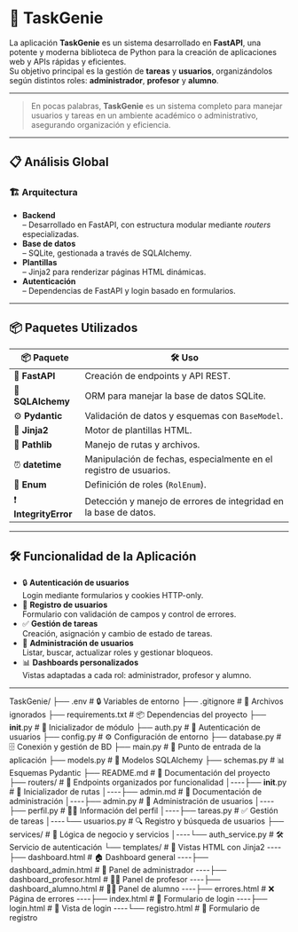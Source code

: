 # 🚀 TaskGenie

La aplicación **TaskGenie** es un sistema desarrollado en **FastAPI**, una potente y moderna biblioteca de Python para la creación de aplicaciones web y APIs rápidas y eficientes.  
Su objetivo principal es la gestión de **tareas** y **usuarios**, organizándolos según distintos roles: **administrador**, **profesor** y **alumno**.

---

> En pocas palabras, **TaskGenie** es un sistema completo para manejar usuarios y tareas en un ambiente académico o administrativo, asegurando organización y eficiencia.

---

## 📋 Análisis Global

### 🏗️ Arquitectura

- **Backend**  
  – Desarrollado en FastAPI, con estructura modular mediante _routers_ especializadas.
- **Base de datos**  
  – SQLite, gestionada a través de SQLAlchemy.
- **Plantillas**  
  – Jinja2 para renderizar páginas HTML dinámicas.
- **Autenticación**  
  – Dependencias de FastAPI y login basado en formularios.

---

## 📦 Paquetes Utilizados

| 📦 Paquete            | 🛠️ Uso                                                            |
| --------------------- | ----------------------------------------------------------------- |
| 🚀 **FastAPI**        | Creación de endpoints y API REST.                                 |
| 🐍 **SQLAlchemy**     | ORM para manejar la base de datos SQLite.                         |
| ⚙️ **Pydantic**       | Validación de datos y esquemas con `BaseModel`.                   |
| 🎨 **Jinja2**         | Motor de plantillas HTML.                                         |
| 📂 **Pathlib**        | Manejo de rutas y archivos.                                       |
| ⏰ **datetime**       | Manipulación de fechas, especialmente en el registro de usuarios. |
| 📑 **Enum**           | Definición de roles (`RolEnum`).                                  |
| ❗ **IntegrityError** | Detección y manejo de errores de integridad en la base de datos.  |

---

## 🛠️ Funcionalidad de la Aplicación

- 🔒 **Autenticación de usuarios**  
  Login mediante formularios y cookies HTTP-only.
- 📝 **Registro de usuarios**  
  Formulario con validación de campos y control de errores.
- ✅ **Gestión de tareas**  
  Creación, asignación y cambio de estado de tareas.
- 👥 **Administración de usuarios**  
  Listar, buscar, actualizar roles y gestionar bloqueos.
- 📊 **Dashboards personalizados**  
  Vistas adaptadas a cada rol: administrador, profesor y alumno.

---

TaskGenie/
├── .env # 🔒 Variables de entorno
├── .gitignore # 🚫 Archivos ignorados
├── requirements.txt # 📦 Dependencias del proyecto
├── **init**.py # 🧩 Inicializador de módulo
├── auth.py # 🔑 Autenticación de usuarios
├── config.py # ⚙️ Configuración de entorno
├── database.py # 🗄️ Conexión y gestión de BD
├── main.py # 🚀 Punto de entrada de la aplicación
├── models.py # 📜 Modelos SQLAlchemy
├── schemas.py # 📊 Esquemas Pydantic
├── README.md # 📖 Documentación del proyecto
├── routers/ # 📌 Endpoints organizados por funcionalidad
│----├── **init**.py # 🧩 Inicializador de rutas
│----├── admin.md # 📄 Documentación de administración
│----├── admin.py # 👥 Administración de usuarios
│----├── perfil.py # 🧑‍💼 Información del perfil
│----├── tareas.py # ✅ Gestión de tareas
│----└── usuarios.py # 🔍 Registro y búsqueda de usuarios
├── services/ # 🔧 Lógica de negocio y servicios
│----└── auth_service.py # 🛠️ Servicio de autenticación
└── templates/ # 🎨 Vistas HTML con Jinja2
----├── dashboard.html # 🏠 Dashboard general
----├── dashboard_admin.html # 👑 Panel de administrador
----├── dashboard_profesor.html # 🧑‍🏫 Panel de profesor
----├── dashboard_alumno.html # 👨‍🎓 Panel de alumno
----├── errores.html # ❌ Página de errores
----├── index.html # 🔑 Formulario de login
----├── login.html # 🎫 Vista de login
----└── registro.html # 📝 Formulario de registro
